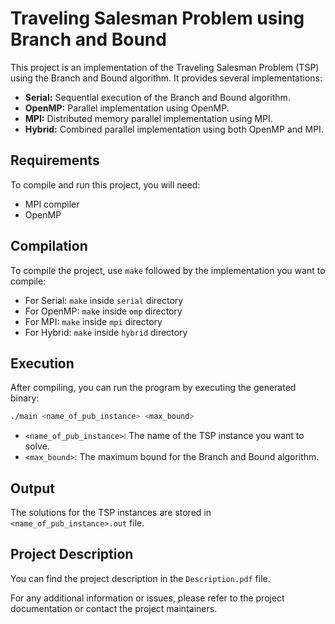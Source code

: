 # Traveling Salesman Problem using Branch and Bound

This project is an implementation of the Traveling Salesman Problem (TSP) using the Branch and Bound algorithm. It provides several implementations:

- **Serial:** Sequential execution of the Branch and Bound algorithm.
- **OpenMP:** Parallel implementation using OpenMP.
- **MPI:** Distributed memory parallel implementation using MPI.
- **Hybrid:** Combined parallel implementation using both OpenMP and MPI.

## Requirements

To compile and run this project, you will need:

- MPI compiler
- OpenMP  

## Compilation

To compile the project, use `make` followed by the implementation you want to compile:

- For Serial: `make` inside `serial` directory
- For OpenMP: `make` inside `omp` directory
- For MPI: `make` inside `mpi` directory
- For Hybrid: `make` inside `hybrid` directory

## Execution

After compiling, you can run the program by executing the generated binary:
```bash
./main <name_of_pub_instance> <max_bound>
```

- `<name_of_pub_instance>`: The name of the TSP instance you want to solve.
- `<max_bound>`: The maximum bound for the Branch and Bound algorithm.

## Output

The solutions for the TSP instances are stored in `<name_of_pub_instance>.out` file.

## Project Description

You can find the project description in the `Description.pdf` file.

For any additional information or issues, please refer to the project documentation or contact the project maintainers.
